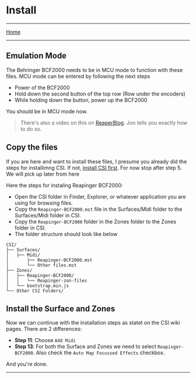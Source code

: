 # Install

---

[Home](../)

---

## Emulation Mode

The Behringer BCF2000 needs to be in MCU mode to function with these files. MCU mode can be entered by following the next steps

* Power of the BCF2000
* Hold down the second button of the top row (Row under the encoders)
* While holding down the button, power up the BCF2000

You should be in MCU mode now.

>There's also a video on this on [ReaperBlog](https://reaperblog.net/2015/04/behringer-bcf2000-basic-setup-in-reaper/). Jon tells you exactly how to do so.

## Copy the files

If you are here and want to install these files, I presume you already did the steps for installimng CSI. If not, [install CSI first](https://github.com/malcolmgroves/reaper_csi/wiki/Installation). For now stop after step 5. We will pick up later from here

Here the steps for instaling Reapinger BCF2000:

* Open the CSI folder in Finder, Explorer, or whatever application you are using for browsing files.
* Copy the `Reapinger-BCF2000.mst` file in the Surfaces/Midi folder to the Surfaces/Midi folder in CSI.
* Copy the `Reapinger-BCF2000` folder in the Zones folder to the Zones folder in CSI.
* The folder structure should look like below

```
CSI/
├── Surfaces/
│   ├── Midi/
│       ├── Reapinger-BCF2000.mst
│       └── Other files.mst
├── Zones/
│   ├── Reapinger-BCF2000/
│   │   └── Reapinger-zon-files
│   └── bootstrap.min.js
└── Other CSI Folders/
```

## Install the Surface and Zones

Now we can continue with the installation steps as statet on the CSI wiki pages. There are 2 differences:

* **Step 11**: Choose `Add Midi`
* **Step 13**: For both the Surface and Zones we need to select `Reapinger-BCF2000`. Also check the `Auto Map Focussed Effects` checkbox.

And you're done.

---
